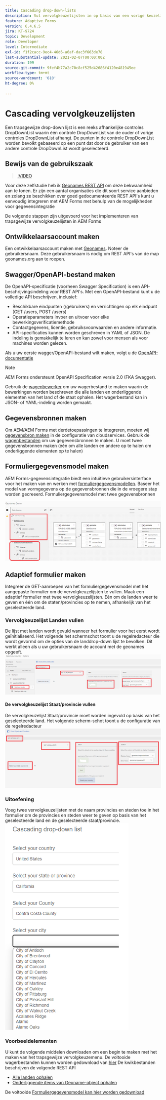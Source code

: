 ```yaml
---
title: Cascading drop-down-lists
description: Vul vervolgkeuzelijsten in op basis van een vorige keuzelijst.
feature: Adaptive Forms
version: 6.4,6.5
jira: KT-9724
topic: Development
role: Developer
level: Intermediate
exl-id: f1f2cacc-9ec4-46d6-a6af-dac3f663de78
last-substantial-update: 2021-02-07T00:00:00Z
duration: 199
source-git-commit: 9fef4b77a2c70c8cf525d42686f4120e481945ee
workflow-type: tm+mt
source-wordcount: '610'
ht-degree: 0%

---
```


# Cascading vervolgkeuzelijsten

Een trapsgewijze drop-down lijst is een reeks afhankelijke controles DropDownList waarin één controle DropDownList van de ouder of vorige controles DropDownList afhangt. De punten in de controle DropDownList worden bevolkt gebaseerd op een punt dat door de gebruiker van een andere controle DropDownList wordt geselecteerd.

## Bewijs van de gebruikszaak

>[!VIDEO](https://video.tv.adobe.com/v/340344?quality=12&learn=on)

Voor deze zelfstudie heb ik [Geonames REST API](http://api.geonames.org/) om deze bekwaamheid aan te tonen.
Er zijn een aantal organisaties die dit soort service aanbieden en zolang ze beschikken over goed gedocumenteerde REST API&#39;s kunt u eenvoudig integreren met AEM Forms met behulp van de mogelijkheden voor gegevensintegratie

De volgende stappen zijn uitgevoerd voor het implementeren van trapsgewijze vervolgkeuzelijsten in AEM Forms

## Ontwikkelaarsaccount maken

Een ontwikkelaarsaccount maken met [Geonames](https://www.geonames.org/login). Noteer de gebruikersnaam. Deze gebruikersnaam is nodig om REST API&#39;s van de map geonames.org aan te roepen.

## Swagger/OpenAPI-bestand maken

De OpenAPI-specificatie (voorheen Swagger Specification) is een API-beschrijvingsindeling voor REST API&#39;s. Met een OpenAPI-bestand kunt u de volledige API beschrijven, inclusief:

* Beschikbare eindpunten (/gebruikers) en verrichtingen op elk eindpunt (GET /users, POST /users)
* Operatieparameters Invoer en uitvoer voor elke bewerkingsverificatiemethode
* Contactgegevens, licentie, gebruiksvoorwaarden en andere informatie.
* API-specificaties kunnen worden geschreven in YAML of JSON. De indeling is gemakkelijk te leren en kan zowel voor mensen als voor machines worden gelezen.

Als u uw eerste wagger/OpenAPI-bestand wilt maken, volgt u de [OpenAPI-documentatie](https://swagger.io/docs/specification/2-0/basic-structure/)

>[!NOTE]
> AEM Forms ondersteunt OpenAPI Specification versie 2.0 (FKA Swagger).

Gebruik de [wagenbewerker](https://editor.swagger.io/) om uw wagerbestand te maken waarin de bewerkingen worden beschreven die alle landen en onderliggende elementen van het land of de staat ophalen. Het wagerbestand kan in JSON- of YAML-indeling worden gemaakt.

## Gegevensbronnen maken

Om AEM/AEM Forms met derdetoepassingen te integreren, moeten wij [gegevensbron maken](https://experienceleague.adobe.com/docs/experience-manager-learn/forms/ic-web-channel-tutorial/parttwo.html) in de configuratie van cloudservices. Gebruik de [wagenbestanden](assets/geonames-swagger-files.zip) om uw gegevensbronnen te maken.
U moet twee gegevensbronnen maken (één om alle landen en andere op te halen om onderliggende elementen op te halen)


## Formuliergegevensmodel maken

AEM Forms-gegevensintegratie biedt een intuïtieve gebruikersinterface voor het maken van en werken met [formuliergegevensmodellen](https://experienceleague.adobe.com/docs/experience-manager-65/forms/form-data-model/create-form-data-models.html). Baseer het model van vormgegevens op de gegevensbronnen die in de vroegere stap worden gecreeerd. Formuliergegevensmodel met twee gegevensbronnen

![fdm](assets/geonames-fdm.png)


## Adaptief formulier maken

Integreer de GET-aanroepen van het formuliergegevensmodel met het aangepaste formulier om de vervolgkeuzelijsten te vullen.
Maak een adaptief formulier met twee vervolgkeuzelijsten. Eén om de landen weer te geven en één om de staten/provincies op te nemen, afhankelijk van het geselecteerde land.

### Vervolgkeuzelijst Landen vullen

De lijst met landen wordt gevuld wanneer het formulier voor het eerst wordt geïnitialiseerd. Het volgende het schermschot toont u de regelredacteur die wordt gevormd om de opties van de landdrop-down lijst te bevolken. Dit werkt alleen als u uw gebruikersnaam de account met de geonames opgeeft.
![landen](assets/get-countries-rule-editor.png)

#### De vervolgkeuzelijst Staat/provincie vullen

De vervolgkeuzelijst Staat/provincie moet worden ingevuld op basis van het geselecteerde land. Het volgende scherm-schot toont u de configuratie van de regelredacteur
![state-Province-options](assets/state-province-options.png)

### Uitoefening

Voeg twee vervolgkeuzelijsten met de naam provincies en steden toe in het formulier om de provincies en steden weer te geven op basis van het geselecteerde land en de geselecteerde staat/provincie.
![oefening](assets/cascading-drop-down-exercise.png)


### Voorbeeldelementen

U kunt de volgende middelen downloaden om een begin te maken met het maken van het trapsgewijze vervolgkeuzemenu. De voltooide wagerbestanden kunnen worden gedownload van [hier](assets/geonames-swagger-files.zip)
De kwikbestanden beschrijven de volgende REST API
* [Alle landen ophalen](http://api.geonames.org/countryInfoJSON?username=yourusername)
* [Onderliggende items van Geoname-object ophalen](http://api.geonames.org/children?formatted=true&amp;geonameId=6252001&amp;username=yourusername)

De voltooide [Formuliergegevensmodel kan hier worden gedownload](assets/geonames-api-form-data-model.zip)
